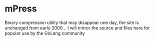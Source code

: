 # mPress
Binary compression utility that may disappear one day, the site is unchanged from early 2000... I will mirror the source and files here for popular use by the GoLang community
